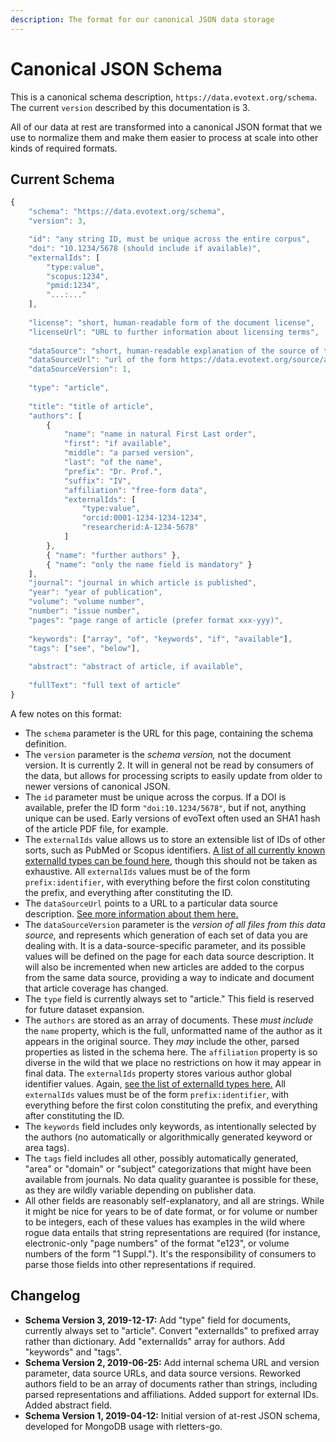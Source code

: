 ```yaml
---
description: The format for our canonical JSON data storage
---
```


# Canonical JSON Schema

This is a canonical schema description, `https://data.evotext.org/schema`.  
The current `version` described by this documentation is 3.

All of our data at rest are transformed into a canonical JSON format that we use to normalize them and make them easier to process at scale into other kinds of required formats.

## Current Schema

```javascript
{
    "schema": "https://data.evotext.org/schema",
    "version": 3,

    "id": "any string ID, must be unique across the entire corpus",
    "doi": "10.1234/5678 (should include if available)",
    "externalIds": [
        "type:value",
        "scopus:1234",
        "pmid:1234",
        "...:..."
    ],
    
    "license": "short, human-readable form of the document license",
    "licenseUrl": "URL to further information about licensing terms",
    
    "dataSource": "short, human-readable explanation of the source of this data",
    "dataSourceUrl": "url of the form https://data.evotext.org/source/asdf",
    "dataSourceVersion": 1,
    
    "type": "article",
    
    "title": "title of article",
    "authors": [
        {
            "name": "name in natural First Last order",
            "first": "if available",
            "middle": "a parsed version",
            "last": "of the name",
            "prefix": "Dr. Prof.",
            "suffix": "IV",
            "affiliation": "free-form data",
            "externalIds": [
                "type:value",
                "orcid:0001-1234-1234-1234",
                "researcherid:A-1234-5678"
            ]
        },
        { "name": "further authors" },
        { "name": "only the name field is mandatory" }
    ],
    "journal": "journal in which article is published",
    "year": "year of publication",
    "volume": "volume number",
    "number": "issue number",
    "pages": "page range of article (prefer format xxx-yyy)",
    
    "keywords": ["array", "of", "keywords", "if", "available"],
    "tags": ["see", "below"],
    
    "abstract": "abstract of article, if available",
    
    "fullText": "full text of article"
}
```

A few notes on this format:

* The `schema` parameter is the URL for this page, containing the schema definition.
* The `version` parameter is the _schema version,_ not the document version. It is currently 2. It will in general not be read by consumers of the data, but allows for processing scripts to easily update from older to newer versions of canonical JSON.
* The `id` parameter must be unique across the corpus. If a DOI is available, prefer the ID form `"doi:10.1234/5678"`, but if not, anything unique can be used. Early versions of evoText often used an SHA1 hash of the article PDF file, for example.
* The `externalIds` value allows us to store an extensible list of IDs of other sorts, such as PubMed or Scopus identifiers. [A list of all currently known externalId types can be found here,](external-ids.md) though this should not be taken as exhaustive. All `externalIds` values must be of the form `prefix:identifier`, with everything before the first colon constituting the prefix, and everything after constituting the ID.
* The `dataSourceUrl` points to a URL to a particular data source description. [See more information about them here.](data-source-urls.md)
* The `dataSourceVersion` parameter is the _version of all files from this data source,_ and represents which generation of each set of data you are dealing with. It is a data-source-specific parameter, and its possible values will be defined on the page for each data source description. It will also be incremented when new articles are added to the corpus from the same data source, providing a way to indicate and document that article coverage has changed.
* The `type` field is currently always set to "article." This field is reserved for future dataset expansion.
* The `authors` are stored as an array of documents. These _must include_ the `name` property, which is the full, unformatted name of the author as it appears in the original source. They _may_ include the other, parsed properties as listed in the schema here. The `affiliation` property is so diverse in the wild that we place no restrictions on how it may appear in final data. The `externalIds` property stores various author global identifier values. Again, [see the list of externalId types here.](external-ids.md) All `externalIds` values must be of the form `prefix:identifier`, with everything before the first colon constituting the prefix, and everything after constituting the ID.
* The `keywords` field includes only keywords, as intentionally selected by the authors \(no automatically or algorithmically generated keyword or area tags\).
* The `tags` field includes all other, possibly automatically generated, "area" or "domain" or "subject" categorizations that might have been available from journals. No data quality guarantee is possible for these, as they are wildly variable depending on publisher data.
* All other fields are reasonably self-explanatory, and all are strings. While it might be nice for years to be of date format, or for volume or number to be integers, each of these values has examples in the wild where rogue data entails that string representations are required \(for instance, electronic-only "page numbers" of the format "e123", or volume numbers of the form "1 Suppl."\). It's the responsibility of consumers to parse those fields into other representations if required.

## Changelog

* **Schema Version 3, 2019-12-17:** Add "type" field for documents, currently always set to "article". Convert "externalIds" to prefixed array rather than dictionary. Add "externalIds" array for authors. Add "keywords" and "tags".
* **Schema Version 2, 2019-06-25:** Add internal schema URL and version parameter, data source URLs, and data source versions. Reworked authors field to be an array of documents rather than strings, including parsed representations and affiliations. Added support for external IDs. Added abstract field.
* **Schema Version 1, 2019-04-12:** Initial version of at-rest JSON schema, developed for MongoDB usage with rletters-go.

